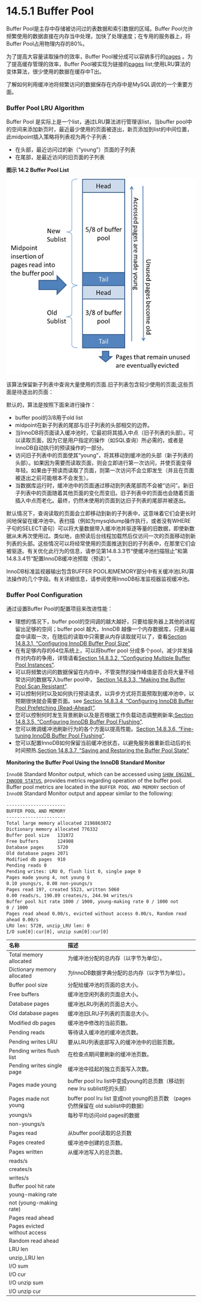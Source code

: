 # 14.5.1 Buffer Pool

Buffer Pool是主存中存储被访问过的表数据和索引数据的区域。Buffer Pool允许频繁使用的数据直接在内存当中处理，加快了处理速度；在专用的服务器上，将Buffer Pool占用物理内存的80%。

为了提高大容量读取操作的效率，Buffer Pool被分成可以容纳多行的[pages](https://dev.mysql.com/doc/refman/5.7/en/glossary.html#glos_page) 。为了提高缓存管理的效率，Buffer Pool被实现为链接的[pages](https://dev.mysql.com/doc/refman/5.7/en/glossary.html#glos_page)  list;使用LRU算法的变体算法，很少使用的数据在缓存中T出。

了解如何利用缓冲池将频繁访问的数据保存在内存中是MySQL调优的一个重要方面。

### **Buffer Pool LRU Algorithm**

Buffer Pool 是实际上是一个list，通过LRU算法进行管理该list，当buffer pool中的空间来添加新页时，最近最少使用的页面被逐出，新页添加到list的中间位置，此midpoint插入策略将列表视为两个子列表：

* 在头部，最近访问过的新（“young”）页面的子列表
* 在尾部，是最近访问的旧页面的子列表

**图示 14.2 Buffer Pool List**

![](../../.gitbook/assets/image%20%281%29.png)

该算法保留新子列表中查询大量使用的页面.旧子列表包含较少使用的页面;这些页面是待逐出的页面：

默认的，算法是按照下面来进行操作：

* buffer pool的3/8用于old list
* midpoint在新子列表的尾部与旧子列表的头部相交的边界。
* 当InnoDB将页面读入缓冲池时，它最初将其插入中点（旧子列表的头部）。可以读取页面，因为它是用户指定的操作（如SQL查询）所必需的，或者是InnoDB自动执行的预读操作的一部分。
* 访问旧子列表中的页面使其“young”，将其移动到缓冲池的头部（新子列表的头部）。如果因为需要而读取页面，则会立即进行第一次访问，并使页面变得年轻。如果由于预读而读取了页面，则第一次访问不会立即发生（并且在页面被逐出之前可能根本不会发生）。
* 当数据库运行时，缓冲池中的页面通过移动到列表尾部而不会被“访问”。新旧子列表中的页面随着其他页面的变化而变旧。旧子列表中的页面也会随着页面插入中点而老化。最终，仍然未使用的页面到达旧子列表的尾部并被逐出。

默认情况下，查询读取的页面会立即移动到新的子列表中，这意味着它们会更长时间地保留在缓冲池中。表扫描（例如为mysqldump操作执行，或者没有WHERE子句的SELECT语句）可以将大量数据带入缓冲池并驱逐等量的旧数据，即使新数据从未再次使用过。类似地，由预读后台线程加载然后仅访问一次的页面移动到新列表的头部。这些情况可以将经常使用的页面推送到旧的子列表中，在那里它们会被驱逐。有关优化此行为的信息，请参见第14.8.3.3节“使缓冲池扫描阻止”和第14.8.3.4节“配置InnoDB缓冲池预取（预读）”。

InnoDB标准监视器输出包含BUFFER POOL和MEMORY部分中有关缓冲池LRU算法操作的几个字段。有关详细信息，请参阅使用InnoDB标准监视器监视缓冲池。

### **Buffer Pool Configuration**

通过设置Buffer Pool的配置项目来改进性能：

* 理想的情况下，buffer pool的空间调的越大越好，只要给服务器上其他的进程留出足够的空间；buffer pool 越大，InnoDB 越像一个内存数据库，只要从磁盘中读取一次，在随后的读取中只需要从内存读取就可以了，查看[Section 14.8.3.1, “Configuring InnoDB Buffer Pool Size”](https://dev.mysql.com/doc/refman/5.7/en/innodb-buffer-pool-resize.html)
* 在有足够内存的64位系统上，可以将buffer pool 分成多个pool，减少并发操作对内存的争用，详情请看[Section 14.8.3.2, “Configuring Multiple Buffer Pool Instances”](https://dev.mysql.com/doc/refman/5.7/en/innodb-multiple-buffer-pools.html).
* 可以将频繁访问的数据保留在内存中，不管突然的操作峰值是否会将大量不经常访问的数据写入buffer pool中， [Section 14.8.3.3, “Making the Buffer Pool Scan Resistant”](https://dev.mysql.com/doc/refman/5.7/en/innodb-performance-midpoint_insertion.html).
* 可以控制何时以及如何执行预读请求，以异步方式将页面预取到缓冲池中，以预期很快就会需要页面。see [Section 14.8.3.4, “Configuring InnoDB Buffer Pool Prefetching \(Read-Ahead\)”](https://dev.mysql.com/doc/refman/5.7/en/innodb-performance-read_ahead.html).
* 您可以控制何时发生背景刷新以及是否根据工作负载动态调整刷新率;[Section 14.8.3.5, “Configuring InnoDB Buffer Pool Flushing”](https://dev.mysql.com/doc/refman/5.7/en/innodb-performance-adaptive_flushing.html).
* 您可以微调缓冲池刷新行为的各个方面以提高性能。[Section 14.8.3.6, “Fine-tuning InnoDB Buffer Pool Flushing”](https://dev.mysql.com/doc/refman/5.7/en/innodb-lru-background-flushing.html).
* 您可以配置InnoDB如何保留当前缓冲池状态，以避免服务器重新启动后的长时间预热.[Section 14.8.3.7, “Saving and Restoring the Buffer Pool State”](https://dev.mysql.com/doc/refman/5.7/en/innodb-preload-buffer-pool.html)

**Monitoring the Buffer Pool Using the InnoDB Standard Monitor**  


`InnoDB` Standard Monitor output, which can be accessed using [`SHOW ENGINE INNODB STATUS`](https://dev.mysql.com/doc/refman/5.7/en/innodb-standard-monitor.html), provides metrics regarding operation of the buffer pool. Buffer pool metrics are located in the `BUFFER POOL AND MEMORY` section of `InnoDB` Standard Monitor output and appear similar to the following:

```text
----------------------
BUFFER POOL AND MEMORY
----------------------
Total large memory allocated 2198863872
Dictionary memory allocated 776332
Buffer pool size   131072
Free buffers       124908
Database pages     5720
Old database pages 2071
Modified db pages  910
Pending reads 0
Pending writes: LRU 0, flush list 0, single page 0
Pages made young 4, not young 0
0.10 youngs/s, 0.00 non-youngs/s
Pages read 197, created 5523, written 5060
0.00 reads/s, 190.89 creates/s, 244.94 writes/s
Buffer pool hit rate 1000 / 1000, young-making rate 0 / 1000 not
0 / 1000
Pages read ahead 0.00/s, evicted without access 0.00/s, Random read
ahead 0.00/s
LRU len: 5720, unzip_LRU len: 0
I/O sum[0]:cur[0], unzip sum[0]:cur[0]
```

| 名称 |  描述 |
| :--- | :--- |
| Total memory allocated | 为缓冲池分配的总内存（以字节为单位）。 |
| Dictionary memory allocated | 为InnoDB数据字典分配的总内存（以字节为单位）。 |
| Buffer pool size | 分配给缓冲池的页面的总大小。 |
| Free buffers | 缓冲池空闲列表的页面总大小。 |
| Database pages | 缓冲池LRU列表的页面总大小。 |
| Old database pages | 缓冲池旧LRU子列表的页面总大小。 |
| Modified db pages | 缓冲池中修改的当前页数。 |
| Pending reads | 等待读入缓冲池的缓冲池页数。 |
| Pending writes LRU | 要从LRU列表底部写入的缓冲池中的旧脏页数。 |
| Pending writes flush list | 在检查点期间要刷新的缓冲池页数。 |
| Pending writes single page | 缓冲池中挂起的独立页面写入次数。 |
| Pages made young | buffer pool lru list中变成young的总页数（移动到new lru sublist吃的头部） |
| Pages made not young | buffer pool lru list 变成not young的总页数 （pages 仍然保留在 old sublist中的数据） |
| youngs/s | 每秒平均访问old pages的数据 |
| non-youngs/s |  |
| Pages read | 从buffer pool读取的总页数 |
| Pages created | 缓冲池中创建的总页数。 |
| Pages written | 从缓冲池写入的总页数。 |
| reads/s |  |
| creates/s |  |
| writes/s |  |
| Buffer pool hit rate |  |
| young-making rate |  |
| not \(young-making rate\) |  |
| Pages read ahead |  |
| Pages evicted without access |  |
| Random read ahead |  |
| LRU len |  |
| unzip\_LRU len |  |
| I/O sum |  |
| I/O cur |  |
| I/O unzip sum |  |
| I/O unzip cur |  |

